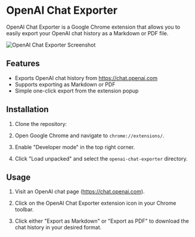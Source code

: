# OpenAI Chat Exporter

OpenAI Chat Exporter is a Google Chrome extension that allows you to easily export your OpenAI chat history as a Markdown or PDF file.

![OpenAI Chat Exporter Screenshot](screenshot.png)

## Features

- Exports OpenAI chat history from https://chat.openai.com
- Supports exporting as Markdown or PDF
- Simple one-click export from the extension popup

## Installation

1. Clone the repository:

2. Open Google Chrome and navigate to `chrome://extensions/`.

3. Enable "Developer mode" in the top right corner.

4. Click "Load unpacked" and select the `openai-chat-exporter` directory.

## Usage

1. Visit an OpenAI chat page (https://chat.openai.com).

2. Click on the OpenAI Chat Exporter extension icon in your Chrome toolbar.

3. Click either "Export as Markdown" or "Export as PDF" to download the chat history in your desired format.
